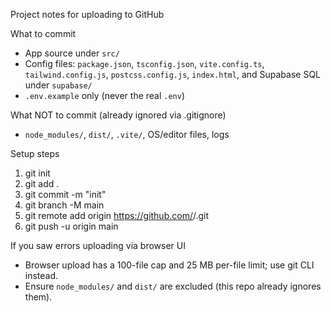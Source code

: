 Project notes for uploading to GitHub

What to commit
- App source under `src/`
- Config files: `package.json`, `tsconfig.json`, `vite.config.ts`, `tailwind.config.js`, `postcss.config.js`, `index.html`, and Supabase SQL under `supabase/`
- `.env.example` only (never the real `.env`)

What NOT to commit (already ignored via .gitignore)
- `node_modules/`, `dist/`, `.vite/`, OS/editor files, logs

Setup steps
1) git init
2) git add .
3) git commit -m "init"
4) git branch -M main
5) git remote add origin https://github.com/<your-account>/<repo>.git
6) git push -u origin main

If you saw errors uploading via browser UI
- Browser upload has a 100-file cap and 25 MB per-file limit; use git CLI instead.
- Ensure `node_modules/` and `dist/` are excluded (this repo already ignores them).

